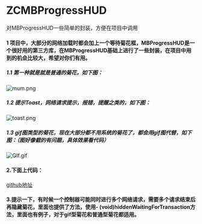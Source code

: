 # ZCMBProgressHUD
对MBProgressHUD一些简单的封装，方便在项目中调用

#### 1 项目中，大部分的网络加载时都会加上一个等待菊花框，MBProgressHUD是一个很好用的第三方库，在MBProgressHUD基础上进行了一些封装，在项目中用到的机会比较大，希望对你们有用。

##### 1.1 第一种就是就是普通的菊花，如下图：
![mum.png](https://upload-images.jianshu.io/upload_images/1930004-c3ea5f778b3177e9.png?imageMogr2/auto-orient/strip%7CimageView2/2/w/1240)



##### 1.2 提示Toast，网络请求提示，报错，提醒之类的，如下图：
![toast.png](https://upload-images.jianshu.io/upload_images/1930004-808f912faaf87366.png?imageMogr2/auto-orient/strip%7CimageView2/2/w/1240)


##### 1.3 gif图类型的菊花，现在大部分都不用系统的菊花了，都会用gif图代替，如下图：（图好像截的有问题，具体效果看代码）
![GIf.gif](https://upload-images.jianshu.io/upload_images/1930004-da6f0c84acfbc5ef.gif?imageMogr2/auto-orient/strip)

#### 2.下面上代码：
[github地址](https://github.com/ZCLemo/ZCMBProgressHUD)

#### 3.提示一下，有时候一个控制器可能同时进行多个网络请求，需要多个请求结束后再隐藏菊花，里面也提供了方法，使用- (void)hiddenWaitingForTransaction方法，里面也有例子，对于gif型菊花和普通型菊花都适用。
